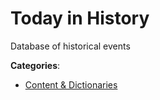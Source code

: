# Today in History


Database of historical events



**Categories**:
- [Content & Dictionaries](https://github.com/apis-list/apis-list#content-and-dictionaries)





